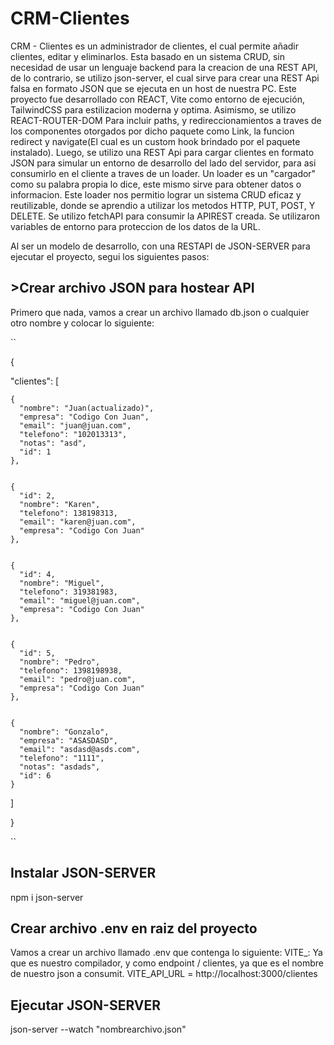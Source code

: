 # CRM-Clientes
CRM - Clientes es un administrador de clientes, el cual permite añadir clientes, editar y eliminarlos. Esta basado en un sistema CRUD, sin necesidad de usar un lenguaje backend para la creacion de una REST API, de lo contrario, se utilizo json-server, el cual sirve para crear una REST Api falsa en formato JSON que se ejecuta en un host de nuestra PC.
Este proyecto fue desarrollado con REACT, Vite como entorno de ejecución, TailwindCSS para estilizacion moderna y optima.
Asimismo, se utilizo REACT-ROUTER-DOM Para incluir paths, y redireccionamientos a traves de los componentes otorgados por dicho paquete como Link, la funcion redirect y navigate(El cual es un custom hook brindado por el paquete instalado). Luego, se utilizo una REST Api para cargar clientes en formato JSON para simular un entorno de desarrollo del lado del servidor, para asi consumirlo en el cliente a traves de un loader. Un loader es un "cargador" como su palabra propia lo dice, este mismo sirve para obtener datos o informacion. Este loader nos permitio lograr un sistema CRUD eficaz y reutilizable, donde se aprendio a utilizar los metodos HTTP, PUT, POST, Y DELETE.
Se utilizo fetchAPI para consumir la APIREST creada. Se utilizaron variables de entorno para proteccion de los datos de la URL.


Al ser un modelo de desarrollo, con una RESTAPI de JSON-SERVER para ejecutar el proyecto, segui los siguientes pasos:
## >Crear archivo JSON para hostear API
Primero que nada, vamos a crear un archivo llamado db.json o cualquier otro nombre y colocar lo siguiente:
<br>

``

{

  "clientes": [
  
    {
      "nombre": "Juan(actualizado)",
      "empresa": "Codigo Con Juan",
      "email": "juan@juan.com",
      "telefono": "102013313",
      "notas": "asd",
      "id": 1
    },

    
    {
      "id": 2,
      "nombre": "Karen",
      "telefono": 138198313,
      "email": "karen@juan.com",
      "empresa": "Codigo Con Juan"
    },

    
    {
      "id": 4,
      "nombre": "Miguel",
      "telefono": 319381983,
      "email": "miguel@juan.com",
      "empresa": "Codigo Con Juan"
    },

    
    {
      "id": 5,
      "nombre": "Pedro",
      "telefono": 1398198938,
      "email": "pedro@juan.com",
      "empresa": "Codigo Con Juan"
    },

    
    {
      "nombre": "Gonzalo",
      "empresa": "ASASDASD",
      "email": "asdasd@asds.com",
      "telefono": "1111",
      "notas": "asdads",
      "id": 6
    }

    
  ]

  
}

``

## Instalar JSON-SERVER
<bold>npm i json-server</bold>

## Crear archivo .env en raiz del proyecto
Vamos a crear un archivo llamado .env que contenga lo siguiente:
VITE_: Ya que es nuestro compilador, y como endpoint / clientes, ya que es el nombre de nuestro json a consumit.
VITE_API_URL =  http://localhost:3000/clientes 
## Ejecutar JSON-SERVER
 json-server --watch "nombrearchivo.json"





